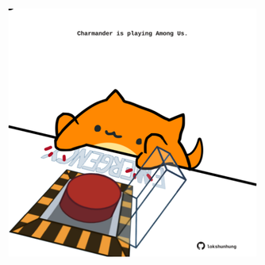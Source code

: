 <!-- built at 14/08/2023, 22:00:44 UTC -->
<p align="center">
  <img width="500" height="500" src="./ReadmeImage.svg">
</p>
